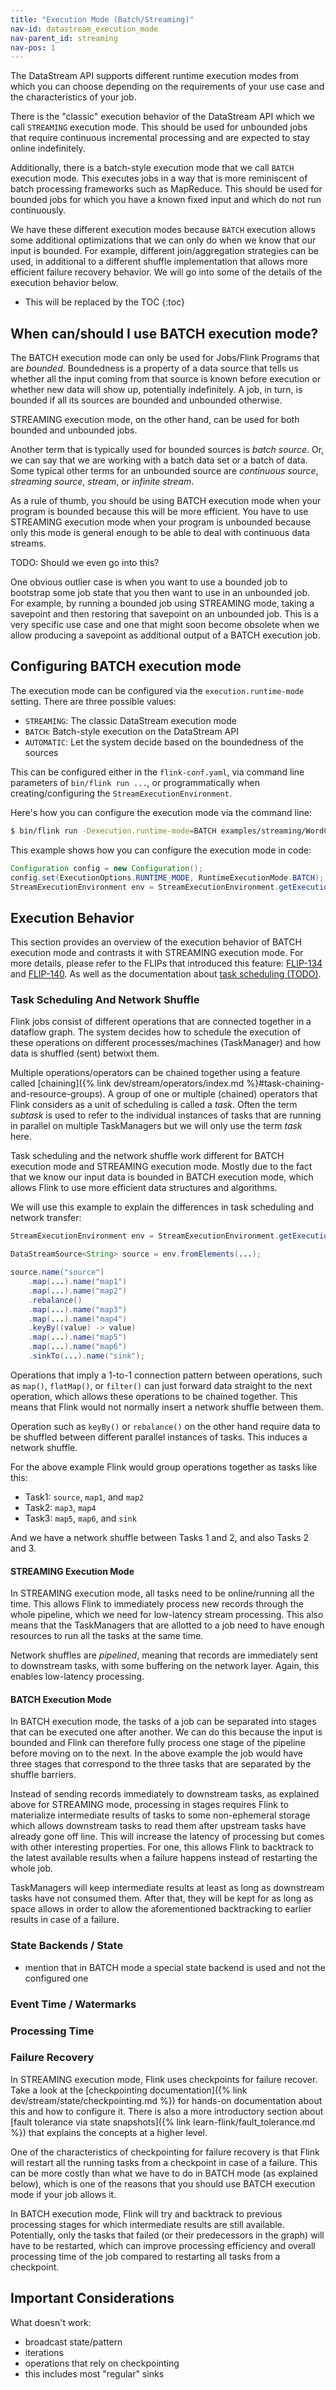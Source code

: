 ```yaml
---
title: "Execution Mode (Batch/Streaming)"
nav-id: datastream_execution_mode
nav-parent_id: streaming
nav-pos: 1
---
```

<!--
Licensed to the Apache Software Foundation (ASF) under one
or more contributor license agreements.  See the NOTICE file
distributed with this work for additional information
regarding copyright ownership.  The ASF licenses this file
to you under the Apache License, Version 2.0 (the
"License"); you may not use this file except in compliance
with the License.  You may obtain a copy of the License at

  http://www.apache.org/licenses/LICENSE-2.0

Unless required by applicable law or agreed to in writing,
software distributed under the License is distributed on an
"AS IS" BASIS, WITHOUT WARRANTIES OR CONDITIONS OF ANY
KIND, either express or implied.  See the License for the
specific language governing permissions and limitations
under the License.
-->

The DataStream API supports different runtime execution modes from which you
can choose depending on the requirements of your use case and the
characteristics of your job.

There is the "classic" execution behavior of the DataStream API which we call
`STREAMING` execution mode. This should be used for unbounded jobs that require
continuous incremental processing and are expected to stay online indefinitely.

Additionally, there is a batch-style execution mode that we call `BATCH`
execution mode. This executes jobs in a way that is more reminiscent of batch
processing frameworks such as MapReduce. This should be used for bounded jobs
for which you have a known fixed input and which do not run continuously.

We have these different execution modes because `BATCH` execution allows some
additional optimizations that we can only do when we know that our input is
bounded. For example, different join/aggregation strategies can be used, in
additional to a different shuffle implementation that allows more efficient
failure recovery behavior. We will go into some of the details of the execution
behavior below.

* This will be replaced by the TOC
{:toc}

## When can/should I use BATCH execution mode?

The BATCH execution mode can only be used for Jobs/Flink Programs that are
_bounded_. Boundedness is a property of a data source that tells us whether all
the input coming from that source is known before execution or whether new data
will show up, potentially indefinitely. A job, in turn, is bounded if all its
sources are bounded and unbounded otherwise.

STREAMING execution mode, on the other hand, can be used for both bounded and
unbounded jobs.

Another term that is typically used for bounded sources is _batch source_. Or,
we can say that we are working with a batch data set or a batch of data. Some
typical other terms for an unbounded source are _continuous source_, _streaming
source_, _stream_, or _infinite stream_.

As a rule of thumb, you should be using BATCH execution mode when your program
is bounded because this will be more efficient. You have to use STREAMING
execution mode when your program is unbounded because only this mode is general
enough to be able to deal with continuous data streams.

TODO: Should we even go into this?

One obvious outlier case is when you want to use a bounded job to bootstrap
some job state that you then want to use in an unbounded job. For example, by
running a bounded job using STREAMING mode, taking a savepoint and then
restoring that savepoint on an unbounded job. This is a very specific use case
and one that might soon become obsolete when we allow producing a savepoint as
additional output of a BATCH execution job.

## Configuring BATCH execution mode

The execution mode can be configured via the `execution.runtime-mode` setting.
There are three possible values:

 - `STREAMING`: The classic DataStream execution mode
 - `BATCH`: Batch-style execution on the DataStream API
 - `AUTOMATIC`: Let the system decide based on the boundedness of the sources

 This can be configured either in the `flink-conf.yaml`, via command line
 parameters of `bin/flink run ...`, or programmatically when
 creating/configuring the `StreamExecutionEnvironment`.

 Here's how you can configure the execution mode via the command line:

 ```bash
 $ bin/flink run -Dexecution.runtime-mode=BATCH examples/streaming/WordCount.jar
 ```

 This example shows how you can configure the execution mode in code:

 ```java
Configuration config = new Configuration();
config.set(ExecutionOptions.RUNTIME_MODE, RuntimeExecutionMode.BATCH);
StreamExecutionEnvironment env = StreamExecutionEnvironment.getExecutionEnvironment(config);
 ```

## Execution Behavior

This section provides an overview of the execution behavior of BATCH execution
mode and contrasts it with STREAMING execution mode. For more details, please
refer to the FLIPs that introduced this feature:
[FLIP-134](https://cwiki.apache.org/confluence/x/4i94CQ) and
[FLIP-140](https://cwiki.apache.org/confluence/x/kDh4CQ). As well as the
documentation about [task scheduling (TODO)](<TODO>).

### Task Scheduling And Network Shuffle

Flink jobs consist of different operations that are connected together in a
dataflow graph. The system decides how to schedule the execution of these
operations on different processes/machines (TaskManager) and how data is
shuffled (sent) betwixt them.

Multiple operations/operators can be chained together using a feature called
[chaining]({% link dev/stream/operators/index.md
%}#task-chaining-and-resource-groups). A group of one or multiple (chained)
operators that Flink considers as a unit of scheduling is called a _task_.
Often the term _subtask_ is used to refer to the individual instances of tasks
that are running in parallel on multiple TaskManagers but we will only use the
term _task_ here.

Task scheduling and the network shuffle work different for BATCH execution mode
and STREAMING execution mode. Mostly due to the fact that we know our input
data is bounded in BATCH execution mode, which allows Flink to use more
efficient data structures and algorithms.

We will use this example to explain the differences in task scheduling and
network transfer:

```java
StreamExecutionEnvironment env = StreamExecutionEnvironment.getExecutionEnvironment();

DataStreamSource<String> source = env.fromElements(...);

source.name("source")
	.map(...).name("map1")
	.map(...).name("map2")
	.rebalance()
	.map(...).name("map3")
	.map(...).name("map4")
	.keyBy((value) -> value)
	.map(...).name("map5")
	.map(...).name("map6")
	.sinkTo(...).name("sink");
```

Operations that imply a 1-to-1 connection pattern between operations, such as
`map()`, `flatMap()`, or `filter()` can just forward data straight to the next
operation, which allows these operations to be chained together. This means
that Flink would not normally insert a network shuffle between them.

Operation such as `keyBy()` or `rebalance()` on the other hand require data to
be shuffled between different parallel instances of tasks. This induces a
network shuffle.

For the above example Flink would group operations together as tasks like this:

- Task1: `source`, `map1`, and `map2`
- Task2: `map3`, `map4`
- Task3: `map5`, `map6`, and `sink`

And we have a network shuffle between Tasks 1 and 2, and also Tasks 2 and 3.

#### STREAMING Execution Mode

In STREAMING execution mode, all tasks need to be online/running all the time.
This allows Flink to immediately process new records through the whole
pipeline, which we need for low-latency stream processing. This also means that
the TaskManagers that are allotted to a job need to have enough resources to
run all the tasks at the same time.

Network shuffles are _pipelined_, meaning that records are immediately sent to
downstream tasks, with some buffering on the network layer. Again, this enables
low-latency processing.

#### BATCH Execution Mode

In BATCH execution mode, the tasks of a job can be separated into stages that
can be executed one after another. We can do this because the input is bounded
and Flink can therefore fully process one stage of the pipeline before moving
on to the next. In the above example the job would have three stages that
correspond to the three tasks that are separated by the shuffle barriers.

Instead of sending records immediately to downstream tasks, as explained above
for STREAMING mode, processing in stages requires Flink to materialize
intermediate results of tasks to some non-ephemeral storage which allows
downstream tasks to read them after upstream tasks have already gone off line.
This will increase the latency of processing but comes with other interesting
properties. For one, this allows Flink to backtrack to the latest available
results when a failure happens instead of restarting the whole job.

TaskManagers will keep intermediate results at least as long as downstream
tasks have not consumed them. After that, they will be kept for as long as
space allows in order to allow the aforementioned backtracking to earlier
results in case of a failure.

### State Backends / State

- mention that in BATCH mode a special state backend is used and not the
  configured one

### Event Time / Watermarks

### Processing Time

### Failure Recovery

In STREAMING execution mode, Flink uses checkpoints for failure recover. Take a
look at the [checkpointing documentation]({% link
dev/stream/state/checkpointing.md %}) for hands-on documentation about this and
how to configure it. There is also a more introductory section about [fault
tolerance via state snapshots]({% link learn-flink/fault_tolerance.md %}) that
explains the concepts at a higher level.

One of the characteristics of checkpointing for failure recovery is that Flink
will restart all the running tasks from a checkpoint in case of a failure. This
can be more costly than what we have to do in BATCH mode (as explained below),
which is one of the reasons that you should use BATCH execution mode if your
job allows it.

In BATCH execution mode, Flink will try and backtrack to previous processing
stages for which intermediate results are still available. Potentially, only
the tasks that failed (or their predecessors in the graph) will have to be
restarted, which can improve processing efficiency and overall processing time
of the job compared to restarting all tasks from a checkpoint.

## Important Considerations

What doesn't work:
 - broadcast state/pattern
 - iterations
 - operations that rely on checkpointing
 - this includes most "regular" sinks
